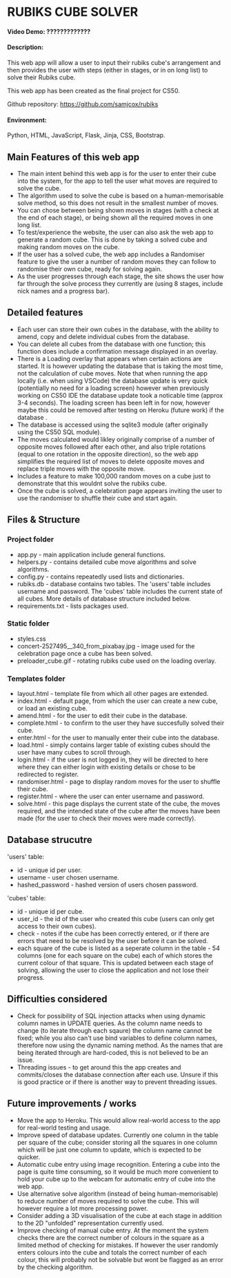 # RUBIKS CUBE SOLVER
#### Video Demo: ?????????????
#### Description:
This web app will allow a user to input their rubiks cube's arrangement and then provides the user with steps (either in stages, or in on long list) to solve their Rubiks cube.

This web app has been created as the final project for CS50.

Github repository: https://github.com/samjcox/rubiks

#### Environment:
Python, HTML, JavaScript, Flask, Jinja, CSS, Bootstrap.

## Main Features of this web app
- The main intent behind this web app is for the user to enter their cube into the system, for the app to tell the user what moves are required to solve the cube.
- The algorithm used to solve the cube is based on a human-memorisable solve method, so this does not result in the smallest number of moves.
- You can chose between being shown moves in stages (with a check at the end of each stage), or being shown all the required moves in one long list.
- To test/experience the website, the user can also ask the web app to generate a random cube.  This is done by taking a solved cube and making random moves on the cube.
- If the user has a solved cube, the web app includes a Randomiser feature to give the user a number of random moves they can follow to randomise their own cube, ready for solving again.
- As the user progresses through each stage, the site shows the user how far through the solve process they currently are (using 8 stages, include nick names and a progress bar).


## Detailed features
- Each user can store their own cubes in the database, with the ability to amend, copy and delete individual cubes from the database.
- You can delete all cubes from the database with one function; this function does include a confirmation message displayed in an overlay.
- There is a Loading overlay that appears when certain actions are started.  It is however updating the database that is taking the most time, not the calculation of cube moves.  Note that when running the app locally (i.e. when using VSCode) the database update is very quick (potentially no need for a loading screen) however when previously working on CS50 IDE the database update took a noticable time (approx 3-4 seconds).  The loading screen has been left in for now, however maybe this could be removed after testing on Heroku (future work) if the database .
- The database is accessed using the sqlite3 module (after originally using the CS50 SQL module).
- The moves calculated would likley originally comprise of a number of opposite moves followed after each other, and also triple rotations (equal to one rotation in the opposite direction), so the web app simplifies the required list of moves to delete opposite moves and replace triple moves with the opposite move.
- Includes a feature to make 100,000 random moves on a cube just to demonstrate that this wouldnt solve the rubiks cube.
- Once the cube is solved, a celebration page appears inviting the user to use the randomiser to shuffle their cube and start again.


## Files & Structure
### Project folder
- app.py - main application include general functions.
- helpers.py - contains detailed cube move algorithms and solve algorithms.
- config.py - contains repeatedly used lists and dictionaries.
- rubiks.db - database contains two tables.  The 'users' table includes username and password. The 'cubes' table includes the current state of all cubes.  More details of database structure included below.
- requirements.txt - lists packages used.

### Static folder
- styles.css
- concert-2527495__340_from_pixabay.jpg - image used for the celebration page once a cube has been solved.
- preloader_cube.gif - rotating rubiks cube used on the loading overlay.

### Templates folder
- layout.html - template file from which all other pages are extended.
- index.html - default page, from which the user can create a new cube, or load an existing cube.
- amend.html - for the user to edit their cube in the database.
- complete.html - to confirm to the user they have succesfully solved their cube.
- enter.html - for the user to manually enter their cube into the database.
- load.html - simply contains larger table of existing cubes should the user have many cubes to scroll through.
- login.html - if the user is not logged in, they will be directed to here where they can either login with existing details or chose to be redirected to register.
- randomiser.html - page to display random moves for the user to shuffle their cube.
- register.html - where the user can enter username and password.
- solve.html - this page displays the current state of the cube, the moves required, and the intended state of the cube after the moves have been made (for the user to check their moves were made correctly).


## Database strucutre
'users' table:
- id - unique id per user.
- username - user chosen username.
- hashed_password - hashed version of users chosen password.

'cubes' table:
- id - unique id per cube.
- user_id - the id of the user who created this cube (users can only get access to their own cubes).
- check - notes if the cube has been correctly entered, or if there are errors that need to be resolved by the user before it can be solved.
- each square of the cube is listed as a seperate column in the table - 54 columns (one for each square on the cube) each of which stores the current colour of that square.  This is updated between each stage of solving, allowing the user to close the application and not lose their progress.


## Difficulties considered
- Check for possibility of SQL injection attacks when using dynamic column names in UPDATE queries.  As the column name needs to change (to iterate through each sqaure) the column name cannot be fixed; while you also can't use bind variables to define column names, therefore now using the dynamic naming method. As the names that are being iterated through are hard-coded, this is not believed to be an issue.
- Threading issues - to get around this the app creates and commits/closes the database connection after each use.  Unsure if this is good practice or if there is another way to prevent threading issues.


## Future improvements / works
- Move the app to Heroku. This would allow real-world access to the app for real-world testing and usage. 
- Improve speed of database updates.  Currently one column in the table per square of the cube; consider storing all the squares in one column which will be just one column to update, which is expected to be quicker.
- Automatic cube entry using image recognition.  Entering a cube into the page is quite time consuming, so it would be much more convenient to hold your cube up to the webcam for automatic entry of cube into the web app.
- Use alternative solve algorithm (instead of being human-memorisable) to reduce number of moves required to solve the cube.  This will however require a lot more processing power.
- Consider adding a 3D visualisation of the cube at each stage in addition to the 2D "unfolded" representation currently used.
- Improve checking of manual cube entry.  At the moment the system checks there are the correct number of colours in the square as a limited method of checking for mistakes.  If however the user randomly enters colours into the cube and totals the correct number of each colour, this will probably not be solvable but wont be flagged as an error by the checking algorithm.